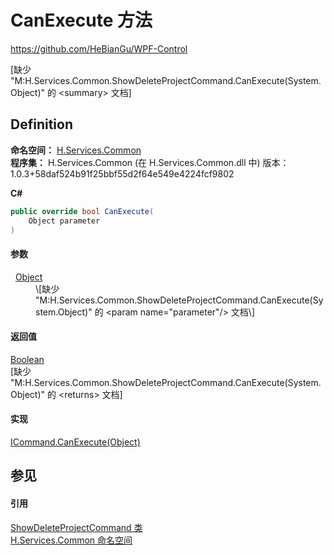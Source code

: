 # CanExecute 方法
https://github.com/HeBianGu/WPF-Control

\[缺少 "M:H.Services.Common.ShowDeleteProjectCommand.CanExecute(System.Object)" 的 &lt;summary&gt; 文档\]



## Definition
**命名空间：** <a href="b9cdd84f-6623-a51a-f53b-465103ced202">H.Services.Common</a>  
**程序集：** H.Services.Common (在 H.Services.Common.dll 中) 版本：1.0.3+58daf524b91f25bbf55d2f64e549e4224fcf9802

**C#**
``` C#
public override bool CanExecute(
	Object parameter
)
```



#### 参数
<dl><dt>  <a href="https://learn.microsoft.com/dotnet/api/system.object" target="_blank" rel="noopener noreferrer">Object</a></dt><dd>\[缺少 "M:H.Services.Common.ShowDeleteProjectCommand.CanExecute(System.Object)" 的 &lt;param name="parameter"/&gt; 文档\]</dd></dl>

#### 返回值
<a href="https://learn.microsoft.com/dotnet/api/system.boolean" target="_blank" rel="noopener noreferrer">Boolean</a>  
\[缺少 "M:H.Services.Common.ShowDeleteProjectCommand.CanExecute(System.Object)" 的 &lt;returns&gt; 文档\]

#### 实现
<a href="https://learn.microsoft.com/dotnet/api/system.windows.input.icommand.canexecute" target="_blank" rel="noopener noreferrer">ICommand.CanExecute(Object)</a>  


## 参见


#### 引用
<a href="b620bf2f-049d-7822-7e06-5e9303c96e3e">ShowDeleteProjectCommand 类</a>  
<a href="b9cdd84f-6623-a51a-f53b-465103ced202">H.Services.Common 命名空间</a>  
